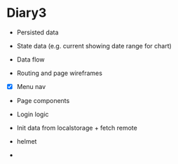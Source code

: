 # Diary3

- Persisted data
- State data (e.g. current showing date range for chart)
- Data flow

- Routing and page wireframes
- [x] Menu nav
- Page components
- Login logic
- Init data from localstorage + fetch remote

- helmet
- 